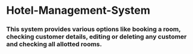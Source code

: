 # Hotel-Management-System

### This system provides various options like booking a room, checking customer details, editing or deleting any customer and checking all allotted rooms.

